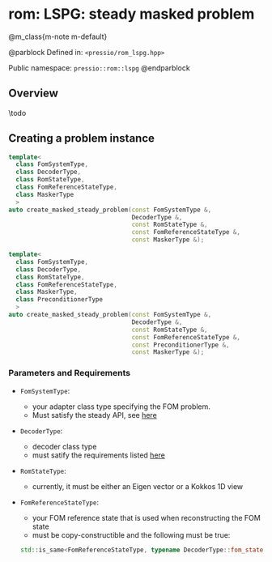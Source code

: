 
# rom: LSPG: steady masked problem


@m_class{m-note m-default}

@parblock
Defined in: `<pressio/rom_lspg.hpp>`

Public namespace: `pressio::rom::lspg`
@endparblock



## Overview
\todo


## Creating a problem instance

```cpp
template<
  class FomSystemType,
  class DecoderType,
  class RomStateType,
  class FomReferenceStateType,
  class MaskerType
  >
auto create_masked_steady_problem(const FomSystemType &,
								  DecoderType &,
								  const RomStateType &,
								  const FomReferenceStateType &,
								  const MaskerType &);

template<
  class FomSystemType,
  class DecoderType,
  class RomStateType,
  class FomReferenceStateType,
  class MaskerType,
  class PreconditionerType
  >
auto create_masked_steady_problem(const FomSystemType &,
								  DecoderType &,
								  const RomStateType &,
								  const FomReferenceStateType &,
								  const PreconditionerType &,
								  const MaskerType &);
```

### Parameters and Requirements

- `FomSystemType`:
  - your adapter class type specifying the FOM problem. <br/>
  - Must satisfy the steady API, see [here](./md_pages_components_rom_fom_apis.html)

- `DecoderType`:
  - decoder class type
  - must satify the requirements listed [here](md_pages_components_rom_decoder.html)

- `RomStateType`:
  - currently, it must be either an Eigen vector or a Kokkos 1D view

- `FomReferenceStateType`:
  - your FOM reference state that is used when reconstructing the FOM state
  - must be copy-constructible and the following must be true:<br/>
  ```cpp
  std::is_same<FomReferenceStateType, typename DecoderType::fom_state_type>::value == true
  ```
